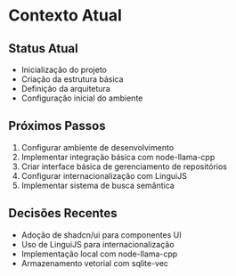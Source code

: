 # Contexto Atual

## Status Atual
- Inicialização do projeto
- Criação da estrutura básica
- Definição da arquitetura
- Configuração inicial do ambiente

## Próximos Passos
1. Configurar ambiente de desenvolvimento
2. Implementar integração básica com node-llama-cpp
3. Criar interface básica de gerenciamento de repositórios
4. Configurar internacionalização com LinguiJS
5. Implementar sistema de busca semântica

## Decisões Recentes
- Adoção de shadcn/ui para componentes UI
- Uso de LinguiJS para internacionalização
- Implementação local com node-llama-cpp
- Armazenamento vetorial com sqlite-vec
